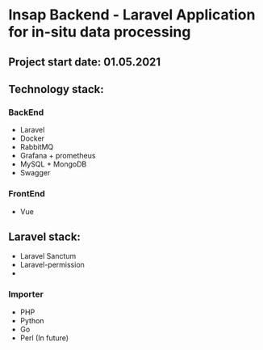 # Insap Backend - Laravel Application for in-situ data processing
## Project start date: 01.05.2021

## Technology stack:

### BackEnd
- Laravel
- Docker
- RabbitMQ
- Grafana + prometheus
- MySQL + MongoDB
- Swagger

### FrontEnd
- Vue

## Laravel stack:
- Laravel Sanctum
- Laravel-permission
- 
### Importer

- PHP
- Python
- Go
- Perl (In future)
